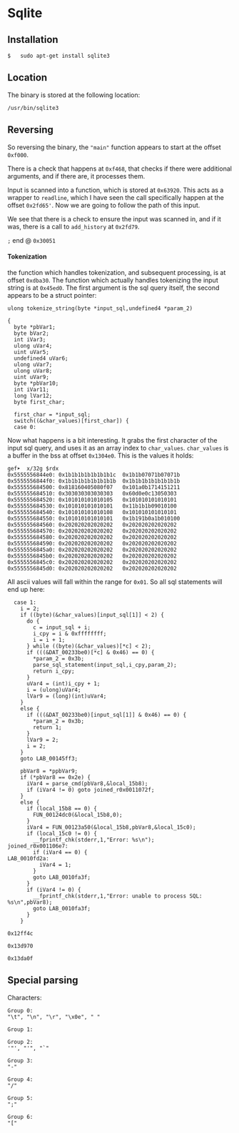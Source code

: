 # Sqlite

## Installation

```
$	sudo apt-get install sqlite3
```

## Location

The binary is stored at the following location:

```
/usr/bin/sqlite3
```

## Reversing

So reversing the binary, the `"main"` function appears to start at the offset `0xf000`.

There is a check that happens at `0xf468`, that checks if there were additional arguments, and if there are, it processes them.

Input is scanned into a function, which is stored at `0x63920`. This acts as a wrapper to `readline`, which I have seen the call specifically happen at the offset `0x2fd65'`. Now we are going to follow the path of this input.

We see that there is a check to ensure the input was scanned in, and if it was, there is a call to `add_history` at `0x2fd79`.

`;` end @ `0x30051`

#### Tokenization

the function which handles tokenization, and subsequent processing, is at offset `0xdba30`. The function which actually handles tokenizing the input string is at `0x45ed0`. The first argument is the sql query itself, the second appears to be a struct pointer:

```
ulong tokenize_string(byte *input_sql,undefined4 *param_2)

{
  byte *pbVar1;
  byte bVar2;
  int iVar3;
  ulong uVar4;
  uint uVar5;
  undefined4 uVar6;
  ulong uVar7;
  ulong uVar8;
  uint uVar9;
  byte *pbVar10;
  int iVar11;
  long lVar12;
  byte first_char;
  
  first_char = *input_sql;
  switch((&char_values)[first_char]) {
  case 0:
```

Now what happens is a bit interesting. It grabs the first character of the input sql query, and uses it as an array index to `char_values`. `char_values` is a buffer in the bss at offset `0x1304e0`. This is the values it holds:

```
gef➤  x/32g $rdx
0x5555556844e0:	0x1b1b1b1b1b1b1b1c	0x1b1b07071b07071b
0x5555556844f0:	0x1b1b1b1b1b1b1b1b	0x1b1b1b1b1b1b1b1b
0x555555684500:	0x818160405080f07	0x101a0b1714151211
0x555555684510:	0x303030303030303	0x60d0e0c13050303
0x555555684520:	0x101010101010105	0x101010101010101
0x555555684530:	0x101010101010101	0x11b1b1b09010100
0x555555684540:	0x101010101010108	0x101010101010101
0x555555684550:	0x101010101010101	0x1b191b0a1b010100
0x555555684560:	0x202020202020202	0x202020202020202
0x555555684570:	0x202020202020202	0x202020202020202
0x555555684580:	0x202020202020202	0x202020202020202
0x555555684590:	0x202020202020202	0x202020202020202
0x5555556845a0:	0x202020202020202	0x202020202020202
0x5555556845b0:	0x202020202020202	0x202020202020202
0x5555556845c0:	0x202020202020202	0x202020202020202
0x5555556845d0:	0x202020202020202	0x202020202020202
```

All ascii values will fall within the range for `0x01`. So all sql statements will end up here:

```
  case 1:
    i = 2;
    if ((byte)(&char_values)[input_sql[1]] < 2) {
      do {
        c = input_sql + i;
        i_cpy = i & 0xffffffff;
        i = i + 1;
      } while ((byte)(&char_values)[*c] < 2);
      if (((&DAT_00233be0)[*c] & 0x46) == 0) {
        *param_2 = 0x3b;
        parse_sql_statement(input_sql,i_cpy,param_2);
        return i_cpy;
      }
      uVar4 = (int)i_cpy + 1;
      i = (ulong)uVar4;
      lVar9 = (long)(int)uVar4;
    }
    else {
      if (((&DAT_00233be0)[input_sql[1]] & 0x46) == 0) {
        *param_2 = 0x3b;
        return 1;
      }
      lVar9 = 2;
      i = 2;
    }
    goto LAB_00145ff3;
```

```
    pbVar8 = *ppbVar9;
    if (*pbVar8 == 0x2e) {
      iVar4 = parse_cmd(pbVar8,&local_15b8);
      if (iVar4 != 0) goto joined_r0x0011072f;
    }
    else {
      if (local_15b8 == 0) {
        FUN_00124dc0(&local_15b8,0);
      }
      iVar4 = FUN_00123a50(&local_15b8,pbVar8,&local_15c0);
      if (local_15c0 != 0) {
        __fprintf_chk(stderr,1,"Error: %s\n");
joined_r0x001106e7:
        if (iVar4 == 0) {
LAB_0010fd2a:
          iVar4 = 1;
        }
        goto LAB_0010fa3f;
      }
      if (iVar4 != 0) {
        __fprintf_chk(stderr,1,"Error: unable to process SQL: %s\n",pbVar8);
        goto LAB_0010fa3f;
      }
    }
```

`0x12ff4c`

`0x13d970`

`0x13da0f`

## Special parsing

Characters:
```
Group 0:
"\t", "\n", "\r", "\x0e", " "

Group 1:

Group 2:
'"', "'", "`"

Group 3:
"-"

Group 4:
"/"

Group 5:
";"

Group 6:
"["
```